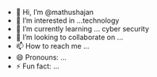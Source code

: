 - 👋 Hi, I’m @mathushajan
- 👀 I’m interested in ...technology
- 🌱 I’m currently learning ... cyber security
- 💞️ I’m looking to collaborate on ...
- 📫 How to reach me ...
- 😄 Pronouns: ...
- ⚡ Fun fact: ...

<!---
mathushajan/mathushajan is a ✨ special ✨ repository because its `README.md` (this file) appears on your GitHub profile.
You can click the Preview link to take a look at your changes.
---> 
